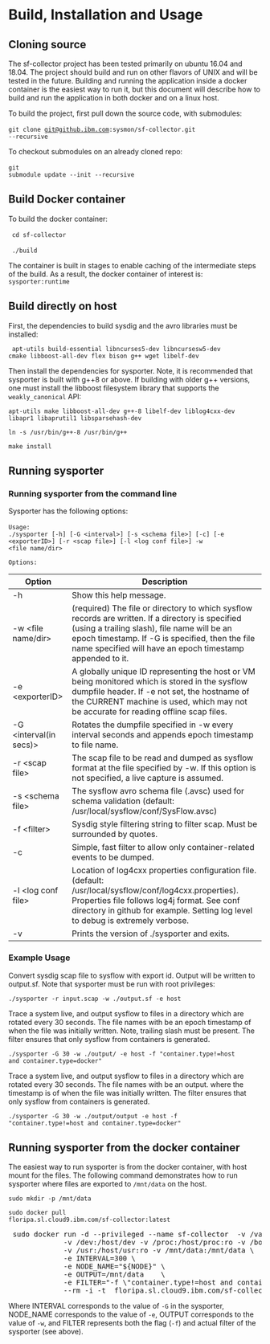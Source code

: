 # Build, Installation and Usage

## Cloning source

The sf-collector project has been tested primarily on ubuntu 16.04 and 18.04.  The project should build and run on other flavors of UNIX and will be tested in the future. Building and running the application inside a docker container is the easiest way to run it, but this document will describe how to build and run the application in both docker and on a linux host.

To build the project, first pull down the source code, with submodules:
<br><br>
<code>git clone git@github.ibm.com:sysmon/sf-collector.git --recursive</code>

To checkout submodules on an already cloned repo:
<br><br>
<code>git submodule update --init --recursive</code>

## Build Docker container

To build the docker container: 
<br><br>
<code> cd sf-collector </code>
<br>
<code> ./build </code>

The container is built in stages to enable caching of the intermediate steps of the build.  As a result, the docker container of interest is: <code>sysporter:runtime</code>

## Build directly on host

First, the dependencies to build sysdig and the avro libraries must be installed:


<code> apt-utils build-essential libncurses5-dev libncursesw5-dev cmake libboost-all-dev flex bison g++ wget libelf-dev</code>

Then install the dependencies for sysporter.  Note, it is recommended that sysporter is built with g++8 or above.  If building with older g++ versions, one must install the libboost filesystem library that supports the <code>weakly_canonical</code> API:

<code>apt-utils make libboost-all-dev g++-8 libelf-dev liblog4cxx-dev libapr1 libaprutil1 libsparsehash-dev</code>

<code>ln -s /usr/bin/g++-8 /usr/bin/g++</code>

<code>make install</code>

## Running sysporter

### Running sysporter from the command line 

Sysporter has the following options:
<br><br>
<code>Usage: ./sysporter [-h] [-G &lt;interval&gt;] [-s &lt;schema file&gt;] [-c] [-e &lt;exporterID&gt;] [-r &lt;scap file&gt;] [-l &lt;log conf file&gt;] -w &lt;file name/dir&gt;</code>

<code>Options:</code>


| Option| Description|    
|---------------------|-------------------------------|
|-h|Show this help message.|
|-w &lt;file name/dir&gt;|(required) The file or directory to which sysflow records are written. If a directory is specified (using a trailing slash), file name will be an epoch timestamp. If -G is specified, then the file name specified will have an epoch timestamp appended to it.|
|-e &lt;exporterID&gt;| A globally unique ID representing the host or VM being monitored which is stored in the sysflow dumpfile header.  If -e not set, the hostname of the CURRENT machine is used, which may not be accurate for reading offline scap files.|
|-G &lt;interval(in secs)&gt;| Rotates the dumpfile specified in -w every interval seconds and appends epoch timestamp to file name.|
|-r &lt;scap file&gt;|The scap file to be read and dumped as sysflow format at the file specified by -w.  If this option is not specified, a live capture is assumed.|
|-s &lt;schema file&gt;|The sysflow avro schema file (.avsc) used for schema validation (default: /usr/local/sysflow/conf/SysFlow.avsc)|
|-f &lt;filter&gt;| Sysdig style filtering string to filter scap. Must be surrounded by quotes.|
|-c|Simple, fast filter to allow only container-related events to be dumped.|
|-l &lt;log conf file&gt;|Location of log4cxx properties configuration file. (default: /usr/local/sysflow/conf/log4cxx.properties). Properties file follows log4j format. See conf directory in github for example.  Setting log level to debug is extremely verbose.|
|-v|Prints the version of ./sysporter and exits.|
 
### Example Usage

Convert sysdig scap file to sysflow with export id.   Output will be written to output.sf.  Note that sysporter must be run with root privileges:

<code>./sysporter -r input.scap -w ./output.sf  -e host </code>

Trace a system live, and output sysflow to files in a directory which are rotated every 30 seconds. The file names with be an epoch timestamp of when the file was initially written.  Note, trailing slash must be present. The filter ensures that only sysflow from containers is generated.

<code>./sysporter -G 30 -w ./output/ -e host -f "container.type!=host and container.type=docker" </code>

Trace a system live, and output sysflow to files in a directory which are rotated every 30 seconds. The file names with be an output.<epoch timestamp> where the timestamp is of when the file was initially written.   The filter ensures that only sysflow from containers is generated.

<code>./sysporter -G 30 -w ./output/output -e host -f "container.type!=host and container.type=docker" </code>

## Running sysporter from the docker container

The easiest way to run sysporter is from the docker container, with host mount for the files.  The following command demonstrates how to run sysporter where files are exported to <code>/mnt/data</code> on the host.

<code>sudo mkdir -p /mnt/data</code>

<code>sudo docker pull floripa.sl.cloud9.ibm.com/sf-collector:latest</code>

<pre> sudo docker run -d --privileged --name sf-collector  -v /var/run/docker.sock:/host/var/run/docker.sock \
             -v /dev:/host/dev -v /proc:/host/proc:ro -v /boot:/host/boot:ro -v /lib/modules:/host/lib/modules:ro \
             -v /usr:/host/usr:ro -v /mnt/data:/mnt/data \
             -e INTERVAL=300 \
             -e NODE_NAME="${NODE}" \
             -e OUTPUT=/mnt/data    \
             -e FILTER="-f \"container.type!=host and container.type=docker and container.name!=sf-collector and not (container.name contains sf-exporter)\"" \
             --rm -i -t  floripa.sl.cloud9.ibm.com/sf-collector
</pre>

Where INTERVAL corresponds to the value of <code>-G</code> in the sysporter, NODE_NAME corresponds to the value of <code>-e</code>, OUTPUT corresponds to the value of <code>-w</code>, and FILTER represents both the flag (<code>-f</code>) and actual filter of the sysporter (see above).
